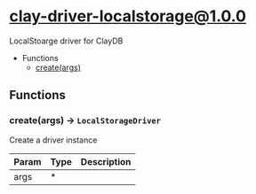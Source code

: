 # clay-driver-localstorage@1.0.0

LocalStoarge driver for ClayDB

+ Functions
  + [create(args)](#clay-driver-localstorage-function-create)

## Functions

<a class='md-heading-link' name="clay-driver-localstorage-function-create" ></a>

### create(args) -> `LocalStorageDriver`

Create a driver instance

| Param | Type | Description |
| ----- | --- | -------- |
| args | * |  |





